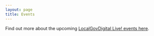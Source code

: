 ```yaml
---
layout: page
title: Events
---
```


Find out more about the upcoming [LocalGovDigital Live! events here](live).